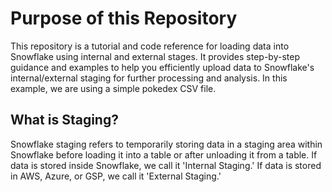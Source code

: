 # Purpose of this Repository
This repository is a tutorial and code reference for loading data into Snowflake using internal and external stages. It provides step-by-step guidance and examples to help you efficiently upload data to Snowflake's internal/external staging  for further processing and analysis. In this example, we are using a simple pokedex CSV file. 

## What is Staging? 
Snowflake staging refers to temporarily storing data in a staging area within Snowflake before loading it into a table or after unloading it from a table. If data is stored inside Snowflake, we call it 'Internal Staging.' If data is stored in AWS, Azure, or GSP, we call it 'External Staging.' 
   
